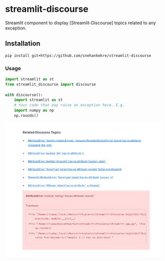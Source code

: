 # streamlit-discourse
Streamlit component to display [Streamlit-Discourse] topics related to any exception.

## Installation

```bash
pip install git+https://github.com/snehankekre/streamlit-discourse
```

### Usage

```python
import streamlit as st
from streamlit_discourse import discourse

with discourse():
    import streamlit as st
    # Your code that may raise an exception here. E.g.
    import numpy as np
    np.rounds()
```
![Example](example.png)
